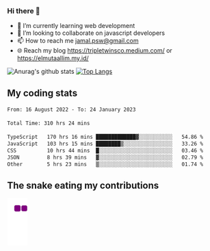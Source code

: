 ### Hi there 👋

<!--
**padepokanpenguin/padepokanpenguin** is a ✨ _special_ ✨ repository because its `README.md` (this file) appears on your GitHub profile.
-->

- 🌱 I’m currently learning  web development
- 👯 I’m looking to collaborate on javascript developers
- 📫 How to reach me jamal.psw@gmail.com
- 🌐 Reach my blog https://tripletwinsco.medium.com/ or https://elmutaallim.my.id/

![Anurag's github stats](https://github-readme-stats.vercel.app/api?username=padepokanpenguin&count_private=true&disable_animations=false&show_icons=true&theme=default)
[![Top Langs](https://github-readme-stats.vercel.app/api/top-langs/?username=padepokanpenguin&theme=default&layout=compact)](https://github.com/padepokanpenguin)

## My coding stats

<!--START_SECTION:waka-->

```text
From: 16 August 2022 - To: 24 January 2023

Total Time: 310 hrs 24 mins

TypeScript   170 hrs 16 mins █████████████▓░░░░░░░░░░░   54.86 %
JavaScript   103 hrs 15 mins ████████▒░░░░░░░░░░░░░░░░   33.26 %
CSS          10 hrs 44 mins  █░░░░░░░░░░░░░░░░░░░░░░░░   03.46 %
JSON         8 hrs 39 mins   ▓░░░░░░░░░░░░░░░░░░░░░░░░   02.79 %
Other        5 hrs 23 mins   ▒░░░░░░░░░░░░░░░░░░░░░░░░   01.74 %
```

<!--END_SECTION:waka-->


## The snake eating my contributions
![snake gif](https://github.com/padepokanpenguin/padepokanpenguin/blob/output/github-contribution-grid-snake.gif)
